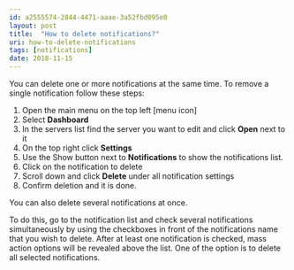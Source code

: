 ```yaml
---
id: a2555574-2844-4471-aaae-3a52fbd095e0
layout: post
title:  "How to delete notifications?"
uri: how-to-delete-notifications
tags: [notifications]
date: 2018-11-15
---
```


You can delete one or more <wiki>notifications</wiki> at the same time. To remove a single <wiki>notification</wiki> follow these steps:

<!-- more -->

1.  Open the main menu on the top left \[menu icon\]
2.  Select **Dashboard**
3.  In the servers list find the server you want to edit and click **Open** next to it
4.  On the top right click **Settings**
5.  Use the Show button next to **Notifications** to show the notifications list.
6.  Click on the notification to delete
7.  Scroll down and click **Delete** under all notification settings
8.  Confirm deletion and it is done.

You can also delete several <wiki>notifications</wiki> at once. 

To do this, go to the notification list and check several <wiki>notifications</wiki> simultaneously by using the checkboxes in front of the notifications name that you wish to delete. After at least one <wiki>notification</wiki> is checked, mass action options will be revealed above the list. One of the option is to delete all selected notifications.